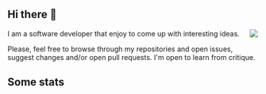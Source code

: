 ## Hi there :slightly_smiling_face:

<img src="https://github-readme-stats.vercel.app/api?username=victorgrycuk&show_icons=true&count_private=true" align="right">

I am a software developer that enjoy to come up with interesting ideas.

Please, feel free to browse through my repositories and open issues, suggest changes and/or open pull requests. I'm open to learn from critique.

## Some stats
<!--START_SECTION:waka-->
<!--END_SECTION:waka-->

